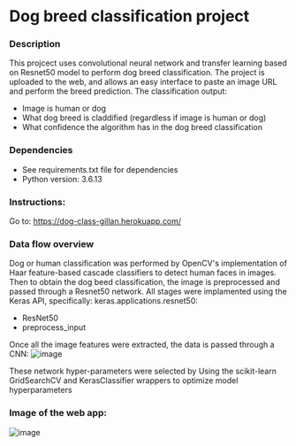 # Dog breed classification project

### Description
This projcect uses convolutional neural network and transfer learning based on Resnet50 model to perform dog breed classification.
The project is uploaded to the web, and allows an easy interface to paste an image URL and perform the breed prediction.
The classification output:
- Image is human or dog
- What dog breed is claddified (regardless if image is human or dog)
- What confidence the algorithm has in the dog breed classification

### Dependencies
- See requirements.txt file for dependencies
- Python version: 3.6.13

### Instructions:
Go to: https://dog-class-gillan.herokuapp.com/

### Data flow overview
Dog or human classification was performed by OpenCV's implementation of Haar feature-based cascade classifiers to detect human faces in images.
Then to obtain the dog beed classification, the image is preprocessed and passed through a Resnet50 network.
All stages were implamented using the Keras API, specifically:
keras.applications.resnet50:
  - ResNet50
  - preprocess_input

Once all the image features were extracted, the data is passed through a CNN:
![image](https://user-images.githubusercontent.com/69136925/123932307-fcd56800-d999-11eb-8f94-e9a26c5bd146.png)

These network hyper-parameters were selected by Using the scikit-learn GridSearchCV and KerasClassifier
wrappers to optimize model hyperparameters

### Image of the web app:
![image](https://user-images.githubusercontent.com/69136925/123932512-33ab7e00-d99a-11eb-947e-3945da69a1e9.png)
